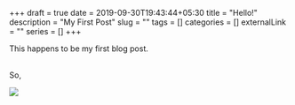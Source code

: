+++ 
draft = true
date = 2019-09-30T19:43:44+05:30
title = "Hello!"
description = "My First Post"
slug = "" 
tags = []
categories = []
externalLink = ""
series = []
+++

This happens to be my first blog post. <br> <br>
<p> 
So, 

![](/images/hello.gif)
</p>

